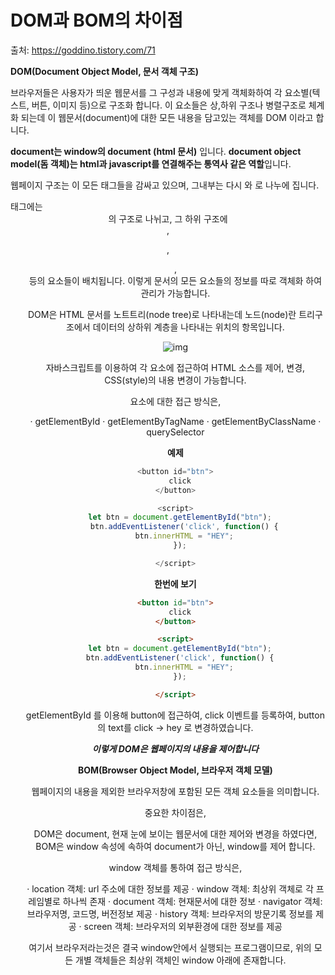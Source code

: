 # DOM과 BOM의 차이점

출처: https://goddino.tistory.com/71



**DOM(Document Object Model, 문서 객체 구조)**

브라우저들은 사용자가 띄운 웹문서를 그 구성과 내용에 맞게 객체화하여
각 요소별(텍스트, 버튼, 이미지 등)으로 구조화 합니다.
이 요소들은 상,하위 구조나 병렬구조로 체계화 되는데
이 웹문서(document)에 대한 모든 내용을 담고있는 객체를 DOM 이라고 합니다.

**document는 window의 document (html 문서)** 입니다. 
**document object model(돔 객체)는 html과 javascript를 연결해주는 통역사 같은 역할**입니다. 

웹페이지 구조는 <html>이 모든 태그들을 감싸고 있으며,
그내부는 다시 <head>와 <body>로 나누에 집니다.
<body>태그에는 <header><main><section><footer>의 구조로 나뉘고,
그 하위 구조에 <div>, <p>, <ul>, <form> 등의 요소들이 배치됩니다.
이렇게 문서의 모든 요소들의 정보를 따로 객체화 하여 관리가 가능합니다.

DOM은 HTML 문서를 노트트리(node tree)로 나타내는데
노드(node)란 트리구조에서 데이터의 상하위 계층을 나타내는 위치의 항목입니다.



![img](https://blog.kakaocdn.net/dn/yerc0/btqKiaMCrth/InczdxiQ1E2H53zgQIxzkk/img.jpg)



 

자바스크립트를 이용하여 각 요소에 접근하여
HTML 소스를 제어, 변경, CSS(style)의 내용 변경이 가능합니다.

요소에 대한 접근 방식은,

· getElementById
· getElementByTagName
· getElementByClassName
· querySelector

**예제**

```js
<button id="btn">
  click
</button>

<script>
  let btn = document.getElementById("btn");
  	btn.addEventListener('click', function() {
    btn.innerHTML = "HEY";
  });

</script>
```

**한번에 보기**

 ``` html
 <button id="btn">
   click
 </button>
 
 <script>
   let btn = document.getElementById("btn");
   btn.addEventListener('click', function() {
     btn.innerHTML = "HEY";
   });
 
 </script>
 ```

getElementById 를 이용해 button에 접근하여,
click 이벤트를 등록하여, button의 text를 click -> hey 로 변경하였습니다.

***이렇게 DOM은 웹페이지의 내용을 제어합니다***

 

**BOM(Browser Object Model, 브라우저 객체 모델)**

웹페이지의 내용을 제외한 브라우저창에 포함된 모든 객체 요소들을 의미합니다.



중요한 차이점은,


DOM은 document, 현재 눈에 보이는 웹문서에 대한 제어와 변경을 하였다면,
BOM은 window 속성에 속하여 document가 아닌, window를 제어 합니다.

 

window 객체를 통하여 접근 방식은,

· location 객체: url 주소에 대한 정보를 제공
· window 객체: 최상위 객체로 각 프레임별로 하나씩 존재
· document 객체: 현재문서에 대한 정보
· navigator 객체: 브라우저명, 코드명, 버전정보 제공
· history 객체: 브라우저의 방문기록 정보를 제공
· screen 객체: 브라우저의 외부환경에 대한 정보를 제공

여기서 브라우저라는것은 결국 window안에서 실행되는 프로그램이므로,
위의 모든 개별 객체들은 최상위 객체인 window 아래에 존재합니다.